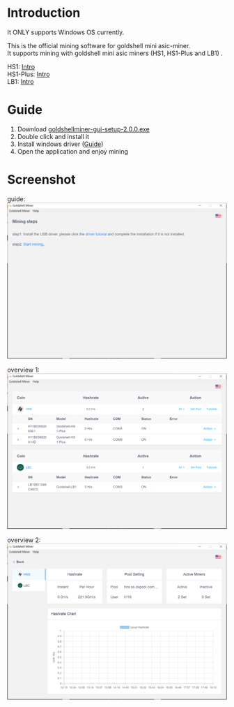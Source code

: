 # Introduction

It ONLY supports Windows OS currently.  

This is the official mining software for goldshell mini asic-miner.  
It supports mining with goldshell mini asic miners (HS1, HS1-Plus and LB1) . 

HS1: [Intro](https://www.goldshell.com/hs1-handshake-miner-intro/)   
HS1-Plus: [Intro](https://www.goldshell.com/hs1-plus-handshake-miner/)   
LB1: [Intro](https://www.goldshell.com/lb1-lbry-miner/)  


# Guide

1. Download [goldshellminer-gui-setup-2.0.0.exe](https://github.com/goldshellminer/goldshellminer-gui/raw/main/goldshellminer-gui-setup-2.0.0.exe) 
2. Double click and install it  
3. Install windows driver ([Guide](https://www.goldshell.com/2021/03/31/mini-miner-usb-driver-installation-guide/))
4. Open the application and enjoy mining


# Screenshot
guide:  
![image](https://raw.githubusercontent.com/goldshellminer/goldshellminer-gui/main/screenshot/guide.png)

overview 1:  
![image](https://raw.githubusercontent.com/goldshellminer/goldshellminer-gui/main/screenshot/overview_1.png)


overview 2:  
![image](https://raw.githubusercontent.com/goldshellminer/goldshellminer-gui/main/screenshot/overview_2.png)



